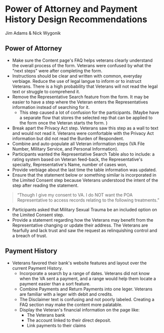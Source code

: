 # Power of Attorney and Payment History Design Recommendations
Jim Adams & Nick Wygonik

## Power of Attorney
- Make sure the Content page's FAQ helps veterans clearly understand the overall process of the form.  Veterans were confused by what the  "next steps" were after completing the form.
- Instructions should be clear and written with common, everyday verbiage. Reduce the use of legal langue to inform or to instruct Veterans. There is a high probability that Veterans will not read the legal text or struggle to comprehend it.
- Remove the Representative Search feature from the form. It may be easier to have a step where the Veteran enters the Representatives information instead of searching for it. 
   - This step caused a lot of confusion for the participants. (Maybe have a separate flow that stores the selected rep that can be applied to the form once the Veteran starts the form. )
- Break apart the Privacy Act step. Veterans saw this step as a wall to text and would not read it.  Veterans were comfortable with the Privacy Act information but did not read the Burden of Respondent. 
- Combine and auto-populate all Veteran information steps (VA File Number, Military Service, and Personal Information).
- Participants wanted the Representative Search Table also to include: a rating system based on Veteran feed-back, the Representative's specialty, Representative's Name, number of cases won, 
- Provide verbiage about the last time the table information was updated.
- Ensure that the statement below or something similar is incorporated in the Limited Consent step because Veterans understood the intent of the step after reading the statement. 
> “Though I give my consent to VA. I do NOT want the POA Representative to access records relating to the following treatments.”
- Participants asked that Military Sexual Trauma be an included option on the Limited Consent step. 
- Provide a statement regarding how the Veterans may benefit from the Representative changing or update their address. The Veterans are fearfully and lack trust and saw the request as relinquishing control and a breach of trust.

## Payment History
- Veterans favored their bank's website features and layout over the current Payment History.  
    - Incorporate a search by a range of dates. Veterans did not know when the VA sent a payment, and a range would help them locate a payment easier than a sort feature.
    - Combine Payments and Return Payments into one leger. Veterans are familiar with a leger with debit and credits. 
    - The Disclaimer text is confusing and not poorly labeled. Creating a FAQ section may make the content more palatable.
    - Display the Veteran's financial information on the page like:  
         - The Veterans bank
         - The account linked to their direct deposit.
         - Link payments to their claims
